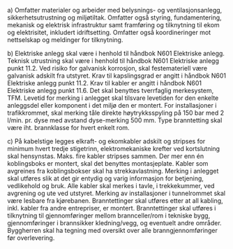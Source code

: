 a) Omfatter materialer og arbeider med belysnings- og ventilasjonsanlegg, sikkerhetsutrustning og miljøtiltak. Omfatter også styring, fundamentering, mekanisk og elektrisk infrastruktur samt framføring og tilknytning til ekom og elektrisitet, inkludert idriftsetting. Omfatter også koordineringer mot nettselskap og meldinger for tilknytning.

b) Elektriske anlegg skal være i henhold til håndbok N601 Elektriske anlegg.
Teknisk utrustning skal være i henhold til håndbok N601 Elektriske anlegg punkt 11.2.
Ved risiko for galvanisk korrosjon, skal festemateriell være galvanisk adskilt fra utstyret.
Krav til kapslingsgrad er angitt i håndbok N601 Elektriske anlegg punkt 11.2.
Krav til kabler er angitt i håndbok N601 Elektriske anlegg punkt 11.6.
Det skal benyttes tverrfaglig merkesystem, TFM. Levetid for merking i anlegget skal tilsvare levetiden for den enkelte anleggsdel eller komponent i det miljø den er montert.
For installasjoner i trafikkrommet, skal merking tåle direkte høytrykksspyling på 150 bar med 2 l/min. pr. dyse med avstand dyse-merking 500 mm.
Type branntetting skal være iht. brannklasse for hvert enkelt rom.

c) På kabelstige legges elkraft- og ekomkabler adskilt og stripses for minimum hvert tredje stigetrinn, elektromekaniske krefter ved kortslutning skal hensynstas. Maks. fire kabler stripses sammen.
Der mer enn én koblingsboks er montert, skal det benyttes montasjeplate. Kabler som avgreines fra koblingsbokser skal ha strekkavlastning.
Merking i anlegget skal utføres slik at det gir entydig og varig informasjon for betjening, vedlikehold og bruk. Alle kabler skal merkes i tavle, i trekkekummer, ved avgrening og ute ved utstyret. Merking av installasjoner i tunnelrommet skal være lesbare fra kjørebanen.
Branntettinger skal utføres etter at all kabling, inkl. kabler fra andre entrepriser, er montert. Branntettinger skal utføres i tilknytning til gjennomføringer mellom brannceller/rom i tekniske bygg, gjennomføringer i brannsikker kledning/vegg, og eventuelt andre områder. Byggherren skal ha tegning med oversikt over alle branngjennomføringer før overlevering.

